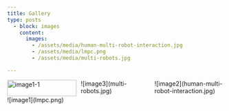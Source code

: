 ```yaml
---
title: Gallery 
type: posts 
  - block: images
    content:
      images:
        - /assets/media/human-multi-robot-interaction.jpg
        - /assets/media/lmpc.png
        - /assets/media/multi-robots.jpg

---
```

<div style="display: flex; flex-wrap: wrap; gap: 10px;">
  <div style="flex: 1 1 calc(33% - 10px);">
    <img src="lmpc.png" alt="image1-1" style="width:100%; height:auto;">
    ![image1](lmpc.png)
  </div>
  <div style="flex: 1 1 calc(33% - 10px);">
    ![image3](multi-robots.jpg)
  </div>
  <div style="flex: 1 1 calc(33% - 10px);">
    ![image2](human-multi-robot-interaction.jpg)
  </div>
</div>
